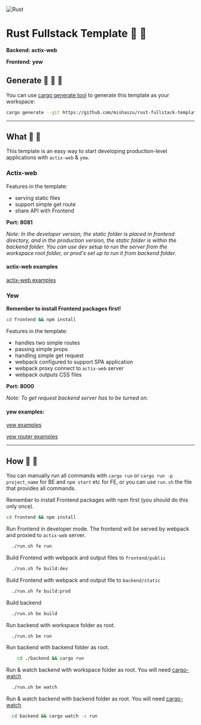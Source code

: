 ![Rust](https://github.com/mishaszu/rust-fullstack-template/workflows/Rust/badge.svg)

# Rust Fullstack Template :electric_plug: :battery:

**Backend: actix-web**

**Frontend: yew**

## Generate :sparkler: :sparkler: :floppy_disk:
You can use [cargo generate tool](https://crates.io/crates/cargo-generate) to generate this template as your workspace:
```sh
cargo generate --git https://github.com/mishaszu/rust-fullstack-template.git --branch main
```
---
## What :green_book: :mega:
This template is an easy way to start developing production-level applications with `actix-web` & `yew`.
### Actix-web
Features in the template:
- serving static files
- support simple get route
- share API with Frontend

**Port: 8081**

*Note:
In the developer version, the static folder is placed in frontend directory,
and in the production version, the static folder is within the backend folder.
You can use dev setup to run the server from the workspace root folder,
or prod's set up to run it from backend folder.*

#### actix-web examples
[actix-web examples](https://github.com/actix/examples)

### Yew
**Remember to install Frontend packages first!**
```sh
cd frontend && npm install
```

Features in the template:
- handles two simple routes
- passing simple props
- handling simple get request
- webpack configured to support SPA application
- webpack proxy connect to `actix-web` server
- webpack outputs CSS files

**Port: 8000**

*Note:
To get request backend server has to be turned on.*

#### yew examples:
[yew examples](https://github.com/yewstack/yew/tree/v0.17/examples)

[yew router examples](https://github.com/yewstack/yew/tree/v0.17/yew-router/examples)

---
## How :blue_book: :satellite:
You can manually run all commands with `cargo run` or `cargo run -p project_name` for BE and `npm start` etc for FE, or you can use `run.sh` the file that provides all commands.

Remember to install Frontend packages with npm first (you should do this only once).

```sh
cd frontend && npm install
```


Run Frontend in developer mode. The frontend will be served by webpack and proxied to `actix-web` server.
```sh
  ./run.sh fe run
```
Build Frontend with webpack and output files to `frontend/public`
```sh
  ./run.sh fe build:dev
```
Build Frontend with webpack and output file to `backend/static`
```sh
  ./run.sh fe build:prod
```
Build backend
```sh
  ./run.sh be build
```
Run backend with workspace folder as root.
```sh
  ./run.sh be run
```
Run backend with backend folder as root.
```sh
	cd ./backend && cargo run
```
Run & watch backend with workspace folder as root. You will need [cargo-watch](https://crates.io/crates/cargo-watch/3.1.1)
```sh
  ./run.sh be watch
```
Run & watch backend with backend folder as root. You will need [cargo-watch](https://crates.io/crates/cargo-watch/3.1.1)
```sh
  cd backend && cargo watch -x run
```

  
